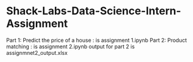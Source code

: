 # Shack-Labs-Data-Science-Intern-Assignment
Part 1: Predict the price of a house  : is assignment 1.ipynb
Part 2: Product matching : is assignment 2.ipynb
output for part 2 is  assignmnet2_output.xlsx
